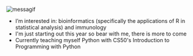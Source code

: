 ![messagif](https://user-images.githubusercontent.com/97887717/194166033-cd749237-730e-43a6-b84b-3c72c041317b.gif)

- I’m interested in: bioinformatics (specifically the applications of R in statistical analysis) and immunology
- I'm just starting out this year so bear with me, there is more to come
- Currently teaching myself Python with CS50's Introduction to Programming with Python

<!---
olinm/olinm is a ✨ special ✨ repository because its `README.md` (this file) appears on your GitHub profile.
You can click the Preview link to take a look at your changes.
--->
